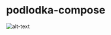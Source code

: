 # podlodka-compose

![alt-text](https://github.com/iabrmv/podlodka-compose/blob/main/app/screen_recording.gif?raw=true)
